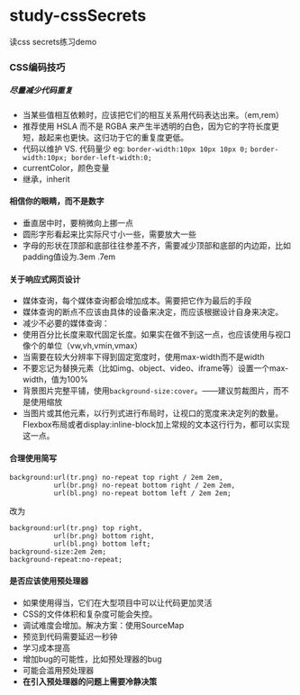 # study-cssSecrets
读css secrets练习demo

### CSS编码技巧
##### 尽量减少代码重复
 * 当某些值相互依赖时，应该把它们的相互关系用代码表达出来。（em,rem）
 * 推荐使用 HSLA 而不是 RGBA 来产生半透明的白色，因为它的字符长度更短，敲起来也更快。这归功于它的重复度更低。
 * 代码以维护 VS. 代码量少
	eg:
		`border-width:10px 10px 10px 0;`
		```
		border-width:10px;
		border-left-width:0;
		```
 * currentColor，颜色变量
 * 继承，inherit
#### 相信你的眼睛，而不是数字
 * 垂直居中时，要稍微向上挪一点
 * 圆形字形看起来比实际尺寸小一些，需要放大一些
 * 字母的形状在顶部和底部往往参差不齐，需要减少顶部和底部的内边距，比如padding值设为.3em .7em
#### 关于响应式网页设计
 * 媒体查询，每个媒体查询都会增加成本。需要把它作为最后的手段
 * 媒体查询的断点不应该由具体的设备来决定，而应该根据设计自身来决定。
 * 减少不必要的媒体查询：
  * 使用百分比长度来取代固定长度。如果实在做不到这一点，也应该使用与视口像个的单位（vw,vh,vmin,vmax）
  * 当需要在较大分辨率下得到固定宽度时，使用max-width而不是width
  * 不要忘记为替换元素（比如img、object、video、iframe等）设置一个max-width，值为100%
  * 背景图片完整平铺，使用`background-size:cover`。——建议剪裁图片，而不是使用缩放
  * 当图片或其他元素，以行列式进行布局时，让视口的宽度来决定列的数量。Flexbox布局或者display:inline-block加上常规的文本这行行为，都可以实现这一点。
#### 合理使用简写
```
background:url(tr.png) no-repeat top right / 2em 2em,
           url(br.png) no-repeat bottom right / 2em 2em,
		   url(bl.png) no-repeat bottom left / 2em 2em;
```
改为
```
background:url(tr.png) top right,
           url(br.png) bottom right,
		   url(bl.png) bottom left;
background-size:2em 2em;
background-repeat:no-repeat;
```
#### 是否应该使用预处理器
 * 如果使用得当，它们在大型项目中可以让代码更加灵活
 * CSS的文件体积和复杂度可能会失控。
 * 调试难度会增加。解决方案：使用SourceMap
 * 预览到代码需要延迟一秒钟
 * 学习成本提高
 * 增加bug的可能性，比如预处理器的bug
 * 可能会滥用预处理器
 * **在引入预处理器的问题上需要冷静决策**